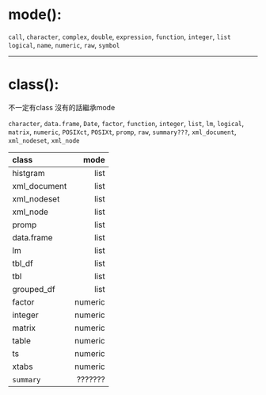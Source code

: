  
 # mode():
`call`, `character`, `complex`, `double`, `expression`, `function`, `integer`, `list`
`logical`, `name`, `numeric`, `raw`, `symbol`

___

 # class():
  不一定有class
  沒有的話繼承mode

`character`, `data.frame`, `Date`, `factor`, `function`, `integer`, `list`, `lm`,
`logical`, `matrix`, `numeric`, `POSIXct`, `POSIXt`, `promp`, `raw`, `summary???`, 
`xml_document`, `xml_nodeset`, `xml_node`

| class                 | mode    |
|:-------------         | -----:  |
| histgram              |  list   |
| xml_document          |  list   |
| xml_nodeset           |  list   |
| xml_node              |  list   |
| promp                 |  list   |
| data.frame            |  list   |
| lm                    |  list   |
| tbl_df                |  list   |
| tbl                   |  list   |
| grouped_df            |  list   |
| factor                | numeric |
| integer               | numeric |
| matrix                | numeric |
| table                 | numeric |
| ts                    | numeric |
| xtabs                 | numeric |
| `summary`             | ??????? |




